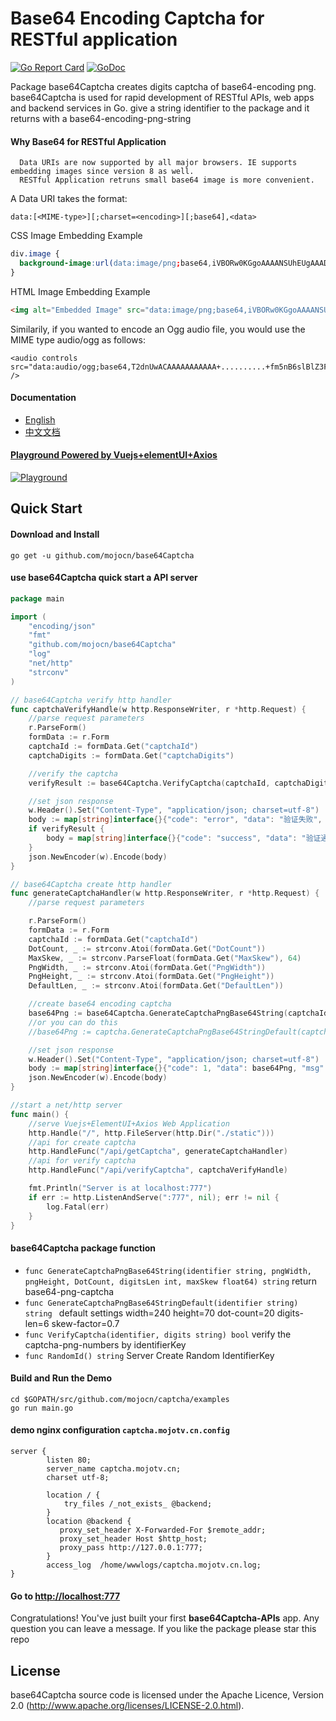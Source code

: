 # Base64 Encoding Captcha for RESTful application
[![Go Report Card](https://goreportcard.com/badge/github.com/mojocn/base64Captcha)](https://goreportcard.com/report/github.com/mojocn/base64Captcha)
[![GoDoc](https://godoc.org/github.com/mojocn/base64Captcha?status.svg)](https://godoc.org/github.com/mojocn/base64Captcha)

Package base64Captcha creates digits captcha of base64-encoding png.
base64Captcha is used for rapid development of RESTful APIs, web apps and backend services in Go.
give a string identifier to the package and it returns with a base64-encoding-png-string
#### Why Base64 for RESTful Application
      Data URIs are now supported by all major browsers. IE supports embedding images since version 8 as well.
      RESTful Application retruns small base64 image is more convenient.
A Data URI takes the format:
```
data:[<MIME-type>][;charset=<encoding>][;base64],<data>
```
CSS Image Embedding Example
```css
div.image {
  background-image:url(data:image/png;base64,iVBORw0KGgoAAAANSUhEUgAAADIA...);
}
```
HTML Image Embedding Example
```html
<img alt="Embedded Image" src="data:image/png;base64,iVBORw0KGgoAAAANSUhEUgAAADIA..." />
```
Similarily, if you wanted to encode an Ogg audio file, you would use the MIME type audio/ogg as follows:
```
<audio controls src="data:audio/ogg;base64,T2dnUwACAAAAAAAAAAA+..........+fm5nB6slBlZ3Fcha363d5ut7u3ni1rLoPf728l3KcK" />
```
#### Documentation

* [English](https://godoc.org/github.com/mojocn/base64Captcha)
* [中文文档](https://github.com/mojocn/base64Captcha/blob/master/README_zh.md)

#### [Playground Powered by Vuejs+elementUI+Axios](http://captcha.mojotv.cn)

[![Playground](https://raw.githubusercontent.com/mojocn/base64Captcha/master/examples/static/captcha.png "Playground")](http://captcha.mojotv.cn/ "Playground")

## Quick Start

#### Download and Install

    go get -u github.com/mojocn/base64Captcha

#### use base64Captcha quick start a API server
```go
package main

import (
	"encoding/json"
	"fmt"
	"github.com/mojocn/base64Captcha"
	"log"
	"net/http"
	"strconv"
)

// base64Captcha verify http handler
func captchaVerifyHandle(w http.ResponseWriter, r *http.Request) {
	//parse request parameters
	r.ParseForm()
	formData := r.Form
	captchaId := formData.Get("captchaId")
	captchaDigits := formData.Get("captchaDigits")

	//verify the captcha
	verifyResult := base64Captcha.VerifyCaptcha(captchaId, captchaDigits)

	//set json response
	w.Header().Set("Content-Type", "application/json; charset=utf-8")
	body := map[string]interface{}{"code": "error", "data": "验证失败", "msg": "captcha failed", "debug": formData}
	if verifyResult {
		body = map[string]interface{}{"code": "success", "data": "验证通过", "msg": "captcha verified", "debug": formData}
	}
	json.NewEncoder(w).Encode(body)
}

// base64Captcha create http handler
func generateCaptchaHandler(w http.ResponseWriter, r *http.Request) {
	//parse request parameters

	r.ParseForm()
	formData := r.Form
	captchaId := formData.Get("captchaId")
	DotCount, _ := strconv.Atoi(formData.Get("DotCount"))
	MaxSkew, _ := strconv.ParseFloat(formData.Get("MaxSkew"), 64)
	PngWidth, _ := strconv.Atoi(formData.Get("PngWidth"))
	PngHeight, _ := strconv.Atoi(formData.Get("PngHeight"))
	DefaultLen, _ := strconv.Atoi(formData.Get("DefaultLen"))

	//create base64 encoding captcha
	base64Png := base64Captcha.GenerateCaptchaPngBase64String(captchaId, PngWidth, PngHeight, DotCount, DefaultLen, MaxSkew)
	//or you can do this
	//base64Png := captcha.GenerateCaptchaPngBase64StringDefault(captchaId)

	//set json response
	w.Header().Set("Content-Type", "application/json; charset=utf-8")
	body := map[string]interface{}{"code": 1, "data": base64Png, "msg": "success", "debug": formData}
	json.NewEncoder(w).Encode(body)
}

//start a net/http server
func main() {
	//serve Vuejs+ElementUI+Axios Web Application
	http.Handle("/", http.FileServer(http.Dir("./static")))
	//api for create captcha
	http.HandleFunc("/api/getCaptcha", generateCaptchaHandler)
	//api for verify captcha
	http.HandleFunc("/api/verifyCaptcha", captchaVerifyHandle)

	fmt.Println("Server is at localhost:777")
	if err := http.ListenAndServe(":777", nil); err != nil {
		log.Fatal(err)
	}
}
```
#### base64Captcha package function
-  `func GenerateCaptchaPngBase64String(identifier string, pngWidth, pngHeight, DotCount, digitsLen int, maxSkew float64) string` return base64-png-captcha
-  `func GenerateCaptchaPngBase64StringDefault(identifier string) string ` default settings width=240 height=70 dot-count=20 digits-len=6 skew-factor=0.7
-  `func VerifyCaptcha(identifier, digits string) bool` verify the captcha-png-numbers by identifierKey
-  `func RandomId() string` Server Create Random IdentifierKey

#### Build and Run the Demo
    cd $GOPATH/src/github.com/mojocn/captcha/examples
    go run main.go

#### demo nginx configuration `captcha.mojotv.cn.config`
```
server {
        listen 80;
        server_name captcha.mojotv.cn;
        charset utf-8;

        location / {
            try_files /_not_exists_ @backend;
        }
        location @backend {
           proxy_set_header X-Forwarded-For $remote_addr;
           proxy_set_header Host $http_host;
           proxy_pass http://127.0.0.1:777;
        }
        access_log  /home/wwwlogs/captcha.mojotv.cn.log;
}
```
#### Go to [http://localhost:777](http://localhost:777)

Congratulations! You've just built your first **base64Captcha-APIs** app.
Any question you can leave a message. If you like the package please star this repo
## License

base64Captcha source code is licensed under the Apache Licence, Version 2.0
(http://www.apache.org/licenses/LICENSE-2.0.html).
